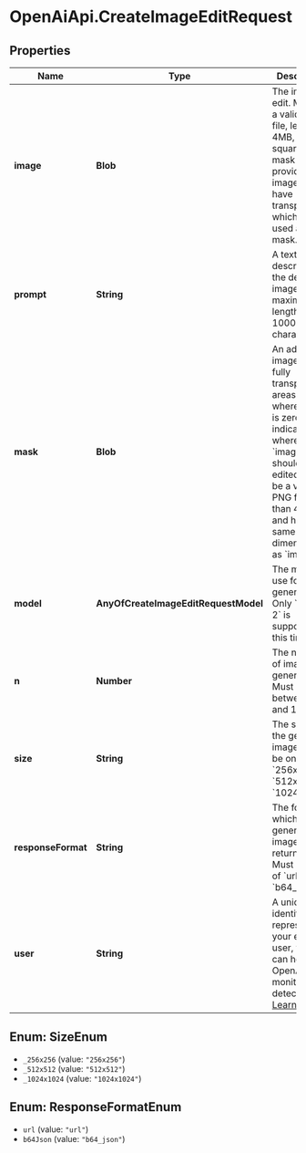 # OpenAiApi.CreateImageEditRequest

## Properties
Name | Type | Description | Notes
------------ | ------------- | ------------- | -------------
**image** | **Blob** | The image to edit. Must be a valid PNG file, less than 4MB, and square. If mask is not provided, image must have transparency, which will be used as the mask. | 
**prompt** | **String** | A text description of the desired image(s). The maximum length is 1000 characters. | 
**mask** | **Blob** | An additional image whose fully transparent areas (e.g. where alpha is zero) indicate where &#x60;image&#x60; should be edited. Must be a valid PNG file, less than 4MB, and have the same dimensions as &#x60;image&#x60;. | [optional] 
**model** | **AnyOfCreateImageEditRequestModel** | The model to use for image generation. Only &#x60;dall-e-2&#x60; is supported at this time. | [optional] 
**n** | **Number** | The number of images to generate. Must be between 1 and 10. | [optional] [default to 1]
**size** | **String** | The size of the generated images. Must be one of &#x60;256x256&#x60;, &#x60;512x512&#x60;, or &#x60;1024x1024&#x60;. | [optional] [default to &#x27;1024x1024&#x27;]
**responseFormat** | **String** | The format in which the generated images are returned. Must be one of &#x60;url&#x60; or &#x60;b64_json&#x60;. | [optional] [default to &#x27;url&#x27;]
**user** | **String** | A unique identifier representing your end-user, which can help OpenAI to monitor and detect abuse. [Learn more](/docs/guides/safety-best-practices/end-user-ids).  | [optional] 

<a name="SizeEnum"></a>
## Enum: SizeEnum

* `_256x256` (value: `"256x256"`)
* `_512x512` (value: `"512x512"`)
* `_1024x1024` (value: `"1024x1024"`)


<a name="ResponseFormatEnum"></a>
## Enum: ResponseFormatEnum

* `url` (value: `"url"`)
* `b64Json` (value: `"b64_json"`)

